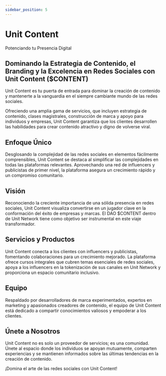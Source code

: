 ```yaml
---
sidebar_position: 5
---
```


# Unit Content

Potenciando tu Presencia Digital

## Dominando la Estrategia de Contenido, el Branding y la Excelencia en Redes Sociales con Unit Content ($CONTENT)

Unit Content es tu puerta de entrada para dominar la creación de contenido y mantenerte a la vanguardia en el siempre cambiante mundo de las redes sociales.

Ofreciendo una amplia gama de servicios, que incluyen estrategia de contenido, clases magistrales, construcción de marca y apoyo para individuos y empresas, Unit Content garantiza que los clientes desarrollen las habilidades para crear contenido atractivo y digno de volverse viral.

## Enfoque Único

Desglosando la complejidad de las redes sociales en elementos fácilmente comprensibles, Unit Content se destaca al simplificar las complejidades en todas las plataformas relevantes. Aprovechando una red de influencers y publicistas de primer nivel, la plataforma asegura un crecimiento rápido y un compromiso comunitario.

## Visión

Reconociendo la creciente importancia de una sólida presencia en redes sociales, Unit Content visualiza convertirse en un jugador clave en la conformación del éxito de empresas y marcas. El DAO $CONTENT dentro de Unit Network tiene como objetivo ser instrumental en este viaje transformador.

## Servicios y Productos

Unit Content conecta a los clientes con influencers y publicistas, fomentando colaboraciones para un crecimiento mejorado. La plataforma ofrece cursos integrales que cubren temas esenciales de redes sociales, apoya a los influencers en la tokenización de sus canales en Unit Network y proporciona un espacio comunitario inclusivo.

## Equipo

Respaldado por desarrolladores de marca experimentados, expertos en marketing y apasionados creadores de contenido, el equipo de Unit Content está dedicado a compartir conocimientos valiosos y empoderar a los clientes.

## Únete a Nosotros

Unit Content no es solo un proveedor de servicios; es una comunidad. Únete al espacio donde los individuos se apoyan mutuamente, comparten experiencias y se mantienen informados sobre las últimas tendencias en la creación de contenido.

¡Domina el arte de las redes sociales con Unit Content!
